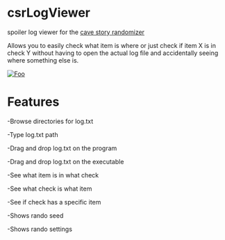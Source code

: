 # csrLogViewer
spoiler log viewer for the [cave story randomizer](https://github.com/cave-story-randomizer/cave-story-randomizer)

Allows you to easily check what item is where or just check if item X is in check Y without having to open the actual log file and accidentally seeing where something else is.

[![Foo](https://cdn.discordapp.com/attachments/612660201497296916/892354444199620648/downloadbtn.png)](https://github.com/SioNisti/csrLogViewer/releases)

# Features
-Browse directories for log.txt

-Type log.txt path

-Drag and drop log.txt on the program

-Drag and drop log.txt on the executable

-See what item is in what check

-See what check is what item

-See if check has a specific item

-Shows rando seed

-Shows rando settings
